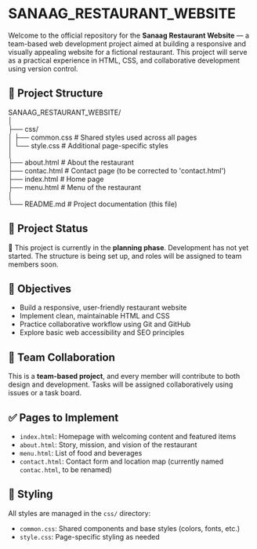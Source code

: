 # SANAAG_RESTAURANT_WEBSITE

Welcome to the official repository for the **Sanaag Restaurant Website** — a team-based web development project aimed at building a responsive and visually appealing website for a fictional restaurant. This project will serve as a practical experience in HTML, CSS, and collaborative development using version control.

## 📁 Project Structure

SANAAG_RESTAURANT_WEBSITE/  
│  
├── css/  
│ ├── common.css # Shared styles used across all pages  
│ └── style.css # Additional page-specific styles  
│  
├── about.html # About the restaurant  
├── contac.html # Contact page (to be corrected to 'contact.html')  
├── index.html # Home page  
├── menu.html # Menu of the restaurant  
│  
└── README.md # Project documentation (this file)

## 📌 Project Status

🚧 This project is currently in the **planning phase**. Development has not yet started. The structure is being set up, and roles will be assigned to team members soon.

## 🎯 Objectives

- Build a responsive, user-friendly restaurant website
- Implement clean, maintainable HTML and CSS
- Practice collaborative workflow using Git and GitHub
- Explore basic web accessibility and SEO principles

## 👥 Team Collaboration

This is a **team-based project**, and every member will contribute to both design and development. Tasks will be assigned collaboratively using issues or a task board.

## ✅ Pages to Implement

- `index.html`: Homepage with welcoming content and featured items
- `about.html`: Story, mission, and vision of the restaurant
- `menu.html`: List of food and beverages
- `contact.html`: Contact form and location map (currently named `contac.html`, to be renamed)

## 🎨 Styling

All styles are managed in the `css/` directory:

- `common.css`: Shared components and base styles (colors, fonts, etc.)
- `style.css`: Page-specific styling as needed
